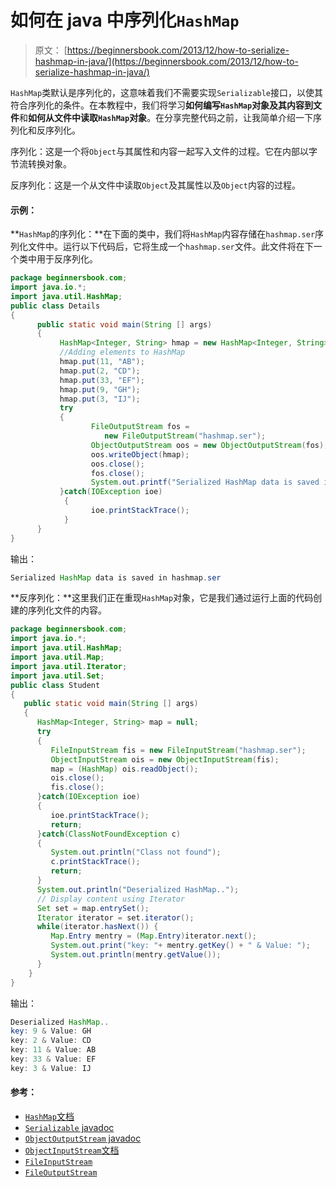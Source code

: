 # 如何在 java 中序列化`HashMap`

> 原文： [https://beginnersbook.com/2013/12/how-to-serialize-hashmap-in-java/](https://beginnersbook.com/2013/12/how-to-serialize-hashmap-in-java/)

`HashMap`类默认是序列化的，这意味着我们不需要实现`Serializable`接口，以使其符合序列化的条件。在本教程中，我们将学习**如何编写`HashMap`对象及其内容到文件**和**如何从文件中读取`HashMap`对象**。在分享完整代码之前，让我简单介绍一下序列化和反序列化。

序列化：这是一个将`Object`与其属性和内容一起写入文件的过程。它在内部以字节流转换对象。

反序列化：这是一个从文件中读取`Object`及其属性以及`Object`内容的过程。

#### 示例：

**`HashMap`的序列化：**在下面的类中，我们将`HashMap`内容存储在`hashmap.ser`序列化文件中。运行以下代码后，它将生成一个`hashmap.ser`文件。此文件将在下一个类中用于反序列化。

```java
package beginnersbook.com;
import java.io.*;
import java.util.HashMap;
public class Details
{
      public static void main(String [] args)
      {
           HashMap<Integer, String> hmap = new HashMap<Integer, String>();
           //Adding elements to HashMap
           hmap.put(11, "AB");
           hmap.put(2, "CD");
           hmap.put(33, "EF");
           hmap.put(9, "GH");
           hmap.put(3, "IJ");
           try
           {
                  FileOutputStream fos =
                     new FileOutputStream("hashmap.ser");
                  ObjectOutputStream oos = new ObjectOutputStream(fos);
                  oos.writeObject(hmap);
                  oos.close();
                  fos.close();
                  System.out.printf("Serialized HashMap data is saved in hashmap.ser");
           }catch(IOException ioe)
            {
                  ioe.printStackTrace();
            }
      }
}
```

输出：

```java
Serialized HashMap data is saved in hashmap.ser
```

**反序列化：**这里我们正在重现`HashMap`对象，它是我们通过运行上面的代码创建的序列化文件的内容。

```java
package beginnersbook.com;
import java.io.*;
import java.util.HashMap;
import java.util.Map;
import java.util.Iterator;
import java.util.Set;
public class Student
{
   public static void main(String [] args)
   {
      HashMap<Integer, String> map = null;
      try
      {
         FileInputStream fis = new FileInputStream("hashmap.ser");
         ObjectInputStream ois = new ObjectInputStream(fis);
         map = (HashMap) ois.readObject();
         ois.close();
         fis.close();
      }catch(IOException ioe)
      {
         ioe.printStackTrace();
         return;
      }catch(ClassNotFoundException c)
      {
         System.out.println("Class not found");
         c.printStackTrace();
         return;
      }
      System.out.println("Deserialized HashMap..");
      // Display content using Iterator
      Set set = map.entrySet();
      Iterator iterator = set.iterator();
      while(iterator.hasNext()) {
         Map.Entry mentry = (Map.Entry)iterator.next();
         System.out.print("key: "+ mentry.getKey() + " & Value: ");
         System.out.println(mentry.getValue());
      }
    }
}
```

输出：

```java
Deserialized HashMap..
key: 9 & Value: GH
key: 2 & Value: CD
key: 11 & Value: AB
key: 33 & Value: EF
key: 3 & Value: IJ
```

#### 参考：

*   [`HashMap`文档](https://docs.oracle.com/javase/7/docs/api/java/util/HashMap.html)
*   [`Serializable` javadoc](https://docs.oracle.com/javase/1.5.0/docs/api/java/io/Serializable.html)
*   [`ObjectOutputStream` javadoc](https://docs.oracle.com/javase/7/docs/api/java/io/ObjectOutputStream.html)
*   [`ObjectInputStream`文档](https://docs.oracle.com/javase/7/docs/api/java/io/ObjectInputStream.html)
*   [`FileInputStream`](https://docs.oracle.com/javase/7/docs/api/java/io/FileInputStream.html)
*   [`FileOutputStream`](https://docs.oracle.com/javase/7/docs/api/java/io/FileOutputStream.html)